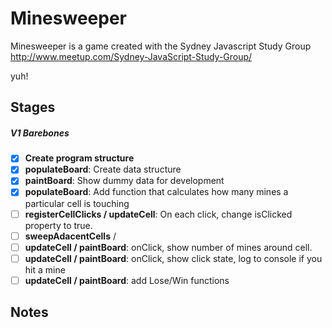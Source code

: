 # Minesweeper

Minesweeper is a game created with the Sydney Javascript Study Group http://www.meetup.com/Sydney-JavaScript-Study-Group/

yuh!

## Stages

##### V1 Barebones

- [x] **Create program structure**
- [x] **populateBoard**: Create data structure
- [x] **paintBoard**: Show dummy data for development
- [x] **populateBoard**: Add function that calculates how many mines a particular cell is touching
- [ ] **registerCellClicks / updateCell**: On each click, change isClicked property to true. 
- [ ] **sweepAdacentCells** / 
- [ ] **updateCell / paintBoard**: onClick, show number of mines around cell.
- [ ] **updateCell / paintBoard**: onClick, show click state, log to console if you hit a mine
- [ ] **updateCell / paintBoard**: add Lose/Win functions 

## Notes

#



